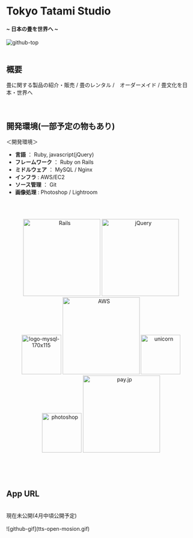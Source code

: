 # Tokyo Tatami Studio

#### ~ 日本の畳を世界へ ~


![github-top](https://user-images.githubusercontent.com/54761041/78881229-75988d80-7a91-11ea-8d76-5b9747c0bc0d.jpg)
<br>
<br>
## 概要
畳に関する製品の紹介・販売 / 畳のレンタル /　オーダーメイド / 畳文化を日本・世界へ
<br>
<br>
<br>

## 開発環境(一部予定の物もあり)

＜開発環境＞
- **言語** ： Ruby, javascript(jQuery)
- **フレームワーク** ： Ruby on Rails
- **ミドルウェア** ： MySQL / Nginx
- **インフラ** : AWS/EC2
- **ソース管理** ： Git
- **画像処理** : Photoshop / Lightroom

<br>
<br>

<p align="center">
  
<img alt="Rails" src="https://user-images.githubusercontent.com/54761041/78968299-1a24d900-7b3f-11ea-8f5a-eb7e23e115a1.png" width="205px" >
<img alt="jQuery" src="https://user-images.githubusercontent.com/54761041/78968245-011c2800-7b3f-11ea-8991-a5c9f86ee9f3.png" width="205px" >
<br>
<img alt="logo-mysql-170x115" src="https://user-images.githubusercontent.com/54761041/78968271-0ed1ad80-7b3f-11ea-9c66-e12f392847c3.png" width="105px" >
<img alt="AWS" src="https://user-images.githubusercontent.com/54761041/78968261-0aa59000-7b3f-11ea-9e4a-2190a12a518b.jpg" width="205px" >
<img alt="unicorn" src="https://user-images.githubusercontent.com/54761041/78968284-109b7100-7b3f-11ea-89e0-3782b96ff7ed.png" width="105px" >
<img alt="photoshop" src="https://user-images.githubusercontent.com/54761041/78968259-08433600-7b3f-11ea-94db-8c965fd2c26b.png" width="105px" >
<img alt="pay.jp" src="https://user-images.githubusercontent.com/54761041/78970118-899cc780-7b43-11ea-82a6-50832217b6b8.jpg" width="205px">


</p>

<br>
<br>
<br>

## App URL
<br>
現在未公開(4月中頃公開予定)
<br>
<br>
![github-gif](tts-open-mosion.gif)

